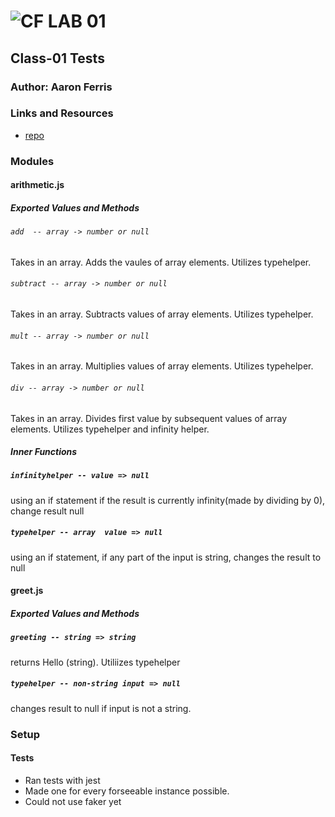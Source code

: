 ![CF](http://i.imgur.com/7v5ASc8.png) LAB 01
=================================================

## Class-01 Tests

### Author: Aaron Ferris

### Links and Resources
* [repo](http://xyz.com)

### Modules
#### arithmetic.js
##### Exported Values and Methods

###### `add  -- array -> number or null`
Takes in an array. Adds the vaules of array elements. Utilizes typehelper.
###### `subtract -- array -> number or null`
Takes in an array. Subtracts values of array elements. Utilizes typehelper.

###### `mult -- array -> number or null`
Takes in an array. Multiplies values of array elements. Utilizes typehelper.

###### `div -- array -> number or null`
Takes in an array. Divides first value by subsequent values of array elements. Utilizes typehelper and infinity helper.

##### Inner Functions

##### `infinityhelper -- value => null`
using an if statement if the result is currently infinity(made by dividing by 0), change result null

##### `typehelper -- array  value => null`
using an if statement, if any part of the input is string, changes the result to null


#### greet.js
##### Exported Values and Methods

##### `greeting -- string => string`
returns  Hello (string). Utiliizes typehelper

##### `typehelper -- non-string input => null`
changes result to null if input is not a string.

### Setup

#### Tests
* Ran tests with jest
* Made one for every forseeable instance possible.
* Could not use faker yet
